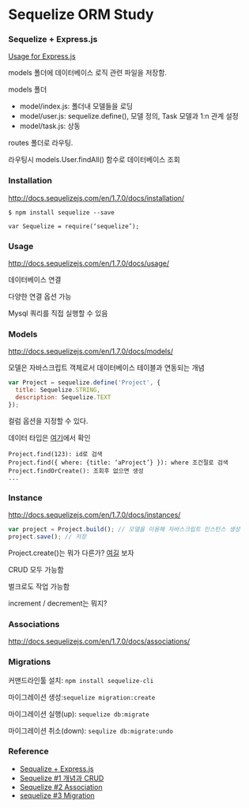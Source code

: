 # Sequelize ORM Study

### Sequelize + Express.js
[Usage for Express.js](http://docs.sequelizejs.com/en/1.7.0/articles/express/)

models 폴더에 데이터베이스 로직 관련 파일을 저장함.

models 폴더
* model/index.js: 폴더내 모델들을 로딩
* model/user.js: sequelize.define(), 모델 정의, Task 모델과 1:n 관계 설정
* model/task.js: 상동 

routes 폴더로 라우팅.

라우팅시 models.User.findAll() 함수로 데이터베이스 조회 

### Installation
http://docs.sequelizejs.com/en/1.7.0/docs/installation/

```$ npm install sequelize --save```

```var Sequelize = require(‘sequelize’);```

### Usage
http://docs.sequelizejs.com/en/1.7.0/docs/usage/

데이터베이스 연결 

다양한 연결 옵션 가능

Mysql 쿼리를 직접 실행할 수 있음

### Models
http://docs.sequelizejs.com/en/1.7.0/docs/models/

모델은 자바스크립트 객체로서 데이터베이스 테이블과 연동되는 개념

```javascript
var Project = sequelize.define('Project', {
  title: Sequelize.STRING,
  description: Sequelize.TEXT
});
```

컬럼 옵션을 지정할 수 있다. 

데이터 타입은 [여기](http://docs.sequelizejs.com/en/1.7.0/docs/models/#data-types)에서 확인

```
Project.find(123): id로 검색
Project.find({ where: {title: ‘aProject’} }): where 조건절로 검색
Project.findOrCreate(): 조회후 없으면 생성 
...
```

### Instance
http://docs.sequelizejs.com/en/1.7.0/docs/instances/

```javascript
var project = Project.build(); // 모델을 이용해 자바스크립트 인스턴스 생성
project.save(); // 저장 
```

Project.create()는 뭐가 다른가? [여길](http://nodeqa.com/nodejs_ref/30#SU5TRVJUICMy) 보자

CRUD 모두 가능함

벌크로도 작업 가능함

increment / decrement는 뭐지?

### Associations
http://docs.sequelizejs.com/en/1.7.0/docs/associations/


###  Migrations
커맨드라인툴 설치: ```npm install sequelize-cli```

마이그레이션 생성:```sequelize migration:create ```

마이그레이션 실행(up): ```sequelize db:migrate```

마이그레이션 취소(down): ```sequlize db:migrate:undo```

### Reference
* [Sequalize + Express.js](http://docs.sequelizejs.com/en/1.7.0/articles/express/)
* [Sequelize #1 개념과 CRUD](http://nodeqa.com/nodejs_ref/30)
* [Sequelize #2 Association](http://nodeqa.com/nodejs_ref/31)
* [sequelize #3 Migration](http://nodeqa.com/nodejs_ref/32)

